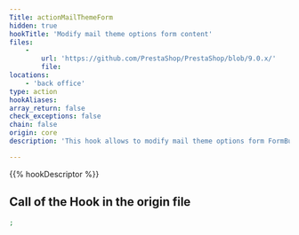 ```yaml
---
Title: actionMailThemeForm
hidden: true
hookTitle: 'Modify mail theme options form content'
files:
    -
        url: 'https://github.com/PrestaShop/PrestaShop/blob/9.0.x/'
        file: 
locations:
    - 'back office'
type: action
hookAliases: 
array_return: false
check_exceptions: false
chain: false
origin: core
description: 'This hook allows to modify mail theme options form FormBuilder'

---
```


{{% hookDescriptor %}}

## Call of the Hook in the origin file

```php
;
```
